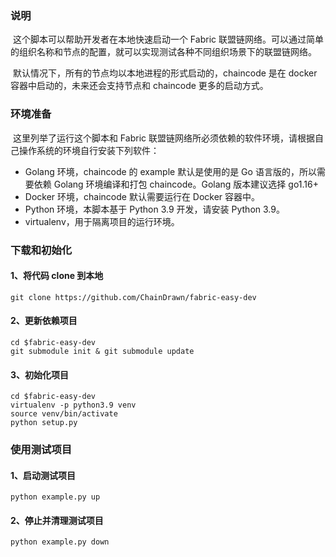 ### 说明

​		这个脚本可以帮助开发者在本地快速启动一个 Fabric 联盟链网络。可以通过简单的组织名称和节点的配置，就可以实现测试各种不同组织场景下的联盟链网络。

​		默认情况下，所有的节点均以本地进程的形式启动的，chaincode 是在 docker 容器中启动的，未来还会支持节点和 chaincode 更多的启动方式。

### 环境准备

​		这里列举了运行这个脚本和 Fabric 联盟链网络所必须依赖的软件环境，请根据自己操作系统的环境自行安装下列软件：

* Golang 环境，chaincode 的 example 默认是使用的是 Go 语言版的，所以需要依赖 Golang 环境编译和打包 chaincode。Golang 版本建议选择 go1.16+
* Docker 环境，chaincode 默认需要运行在 Docker 容器中。
* Python 环境，本脚本基于 Python 3.9 开发，请安装 Python 3.9。
* virtualenv，用于隔离项目的运行环境。

### 下载和初始化

#### 1、将代码 clone 到本地

```shell
git clone https://github.com/ChainDrawn/fabric-easy-dev	
```

#### 2、更新依赖项目

```shell
cd $fabric-easy-dev
git submodule init & git submodule update
```

#### 3、初始化项目

```shell
cd $fabric-easy-dev
virtualenv -p python3.9 venv
source venv/bin/activate
python setup.py
```

### 使用测试项目

#### 1、启动测试项目

```shell
python example.py up
```

#### 2、停止并清理测试项目

```shell
python example.py down
```



